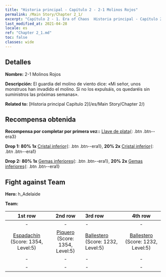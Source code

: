 ```yaml
---
title: "Historia principal - Capítulo 2 - 2-1 Molinos Rojos"
permalink: /Main Story/Chapter 2_1/
excerpt: "Capítulo 2 - 1. Era of Chaos  Historia principal - Capítulo 2_1. 2-1 Molinos Rojos"
last_modified_at: 2021-04-28
locale: es
ref: "Chapter 2_1.md"
toc: false
classes: wide
---
```


## Detalles

 **Nombre:** 2-1 Molinos Rojos

 **Descripción:** El guardia del molino de viento dice: «Mi señor, unos monstruos han invadido el molino. Si no los expulsáis, os quedaréis sin suministros las próximas semanas».

 **Related to:** [Historia principal Capítulo 2](/es/Main Story/Chapter 2/)

## Recompensa obtenida

 **Recompensa por completar por primera vez::** [Llave de plata](/ItemsES/con_693/){: .btn .btn--era3}

 **Drop 1:** **80% 1x** [Cristal inferior](/ItemsES/mat_5/){: .btn .btn--era1}, **20% 2x** [Cristal inferior](/ItemsES/mat_5/){: .btn .btn--era1}

 **Drop 2:** **80% 1x** [Gemas inferiores](/ItemsES/mat_4/){: .btn .btn--era1}, **20% 2x** [Gemas inferiores](/ItemsES/mat_4/){: .btn .btn--era1}


## Fight against Team
 **Hero:** h_Adelaide

 **Team:**


  | 1st row | 2nd row | 3rd row | 4th row |
  |:----:|:----:|:----|:----:|
  | - | - | - | - |
  | [Espadachín](/es/units/Swordsman/) (Score: 1354, Level:5)  | [Piquero](/es/units/Pikeman/) (Score: 1354, Level:5)  | [Ballestero](/es/units/Marksman/) (Score: 1232, Level:5)  | [Ballestero](/es/units/Marksman/) (Score: 1232, Level:5)  |
  | - | - | - | - |
  | - | - | - | - |


